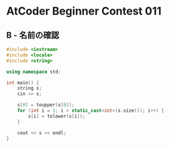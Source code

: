 # AtCoder Beginner Contest 011
## B - 名前の確認
```cpp
#include <iostream>
#include <locale>
#include <string>

using namespace std;

int main() {
    string s;
    cin >> s;

    s[0] = toupper(s[0]);
    for (int i = 1; i < static_cast<int>(s.size()); i++) {
        s[i] = tolower(s[i]);
    }

    cout << s << endl;
}
```
